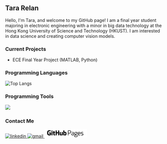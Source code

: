 ## Tara Relan
Hello, I'm Tara, and welcome to my GitHub page! I am a final year student majoring in electronic engineering with a minor in big data technology at the Hong Kong University of Science and Technology (HKUST). I am interested in data science and creating computer vision models.
### Current Projects
- ECE Final Year Project (MATLAB, Python)

### Programming Languages
![Top Langs](https://github-readme-stats.vercel.app/api/top-langs/?username=tararelan&bg_color=00000000&text_color=ffffff&title_color=ffffff&hide_title=true)

### Programming Tools
<p>
  <img src="https://skillicons.dev/icons?i=django,pytorch,tensorflow,sklearn,opencv,aws,gcp,git,gitlab" />
</p>

### Contact Me
<p>
  <a href="https://www.linkedin.com/in/tararelan/" rel="nofollow noreferrer" target="_blank">
    <img src="https://img.shields.io/badge/LinkedIn-0077B5?style=for-the-badge&logo=linkedin&logoColor=white" alt="linkedin">
  </a>
  <a href="mailto: tararelan@gmail.com" rel="nofollow noreferrer" target="_blank">
    <img src="https://img.shields.io/badge/Gmail-D14836?style=for-the-badge&logo=gmail&logoColor=white" alt="gmail">
  </a>
  <a href="https://tararelan.github.io" rel="nofollow noreferrer" target="_blank">
    <img src="https://github.com/tararelan/tararelan/blob/main/githubpages.jpg" height="28px" alt="github pages">
  </a>
</p>

